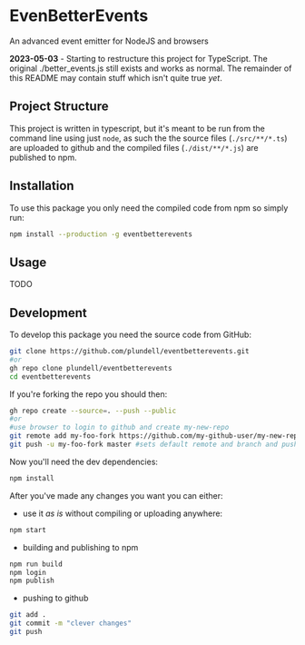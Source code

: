 # EvenBetterEvents
An advanced event emitter for NodeJS and browsers

**2023-05-03** - Starting to restructure this project for TypeScript. The original ./better_events.js still exists and works as normal. The remainder of this README may contain stuff which isn't quite true _yet_.


## Project Structure

This project is written in typescript, but it's meant to be run from the command line using just `node`, as such the the source files (`./src/**/*.ts`) are uploaded to github and the compiled files (`./dist/**/*.js`) are published to npm.

## Installation

To use this package you only need the compiled code from npm so simply run:
```bash
npm install --production -g eventbetterevents
```

## Usage
TODO

## Development

To develop this package you need the source code from GitHub:
```bash
git clone https://github.com/plundell/eventbetterevents.git
#or
gh repo clone plundell/eventbetterevents
cd eventbetterevents
```
If you're forking the repo you should then:
```bash
gh repo create --source=. --push --public
#or
#use browser to login to github and create my-new-repo
git remote add my-foo-fork https://github.com/my-github-user/my-new-repo.git #my-foo-fork is the alias for the remote
git push -u my-foo-fork master #sets default remote and branch and pushes a copy there 

```
Now you'll need the dev dependencies:
```bash
npm install
```
After you've made any changes you want you can either:
 - use it _as is_ without compiling or uploading anywhere:
 ```bash
 npm start
 ```
 - building and publishing to npm
 ```bash
 npm run build
 npm login
 npm publish

 ```
 - pushing to github
 ```bash
 git add .
 git commit -m "clever changes"
 git push
 ```

